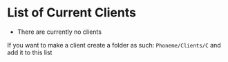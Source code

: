 # List of Current Clients
- There are currently no clients

If you want to make a client create a folder as such:
``Phoneme/Clients/C`` and add it to this list
